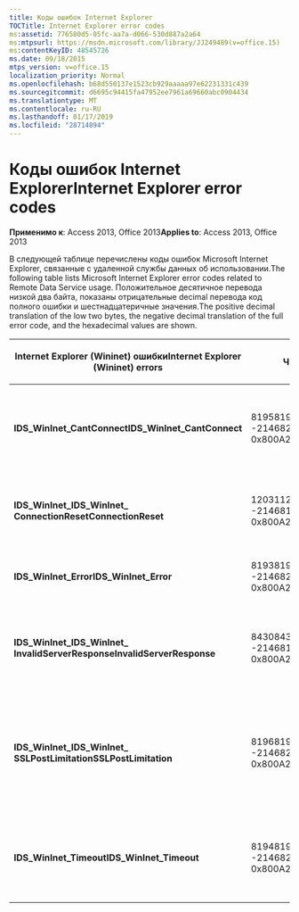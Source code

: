 ```yaml
---
title: Коды ошибок Internet Explorer
TOCTitle: Internet Explorer error codes
ms:assetid: 776580d5-05fc-aa7a-d066-530d887a2a64
ms:mtpsurl: https://msdn.microsoft.com/library/JJ249489(v=office.15)
ms:contentKeyID: 48545726
ms.date: 09/18/2015
mtps_version: v=office.15
localization_priority: Normal
ms.openlocfilehash: b68d550137e1523cb929aaaaa97e62231331c439
ms.sourcegitcommit: d6695c94415fa47952ee7961a69660abc0904434
ms.translationtype: MT
ms.contentlocale: ru-RU
ms.lasthandoff: 01/17/2019
ms.locfileid: "28714894"
---
```

# <a name="internet-explorer-error-codes"></a><span data-ttu-id="7d6b8-102">Коды ошибок Internet Explorer</span><span class="sxs-lookup"><span data-stu-id="7d6b8-102">Internet Explorer error codes</span></span>

<span data-ttu-id="7d6b8-103">**Применимо к**: Access 2013, Office 2013</span><span class="sxs-lookup"><span data-stu-id="7d6b8-103">**Applies to**: Access 2013, Office 2013</span></span>

<span data-ttu-id="7d6b8-104">В следующей таблице перечислены коды ошибок Microsoft Internet Explorer, связанные с удаленной службы данных об использовании.</span><span class="sxs-lookup"><span data-stu-id="7d6b8-104">The following table lists Microsoft Internet Explorer error codes related to Remote Data Service usage.</span></span> <span data-ttu-id="7d6b8-105">Положительное десятичное перевода низкой два байта, показаны отрицательные decimal перевода код полного ошибки и шестнадцатеричные значения.</span><span class="sxs-lookup"><span data-stu-id="7d6b8-105">The positive decimal translation of the low two bytes, the negative decimal translation of the full error code, and the hexadecimal values are shown.</span></span>

<table>
<colgroup>
<col style="width: 33%" />
<col style="width: 33%" />
<col style="width: 33%" />
</colgroup>
<thead>
<tr class="header">
<th><p><span data-ttu-id="7d6b8-106">Internet Explorer (Wininet) ошибки</span><span class="sxs-lookup"><span data-stu-id="7d6b8-106">Internet Explorer (Wininet) errors</span></span></p></th>
<th><p><span data-ttu-id="7d6b8-107">Число</span><span class="sxs-lookup"><span data-stu-id="7d6b8-107">Number</span></span></p></th>
<th><p><span data-ttu-id="7d6b8-108">Описание</span><span class="sxs-lookup"><span data-stu-id="7d6b8-108">Description</span></span></p></th>
</tr>
</thead>
<tbody>
<tr class="odd">
<td><p><span data-ttu-id="7d6b8-109"><strong>IDS_WinInet_CantConnect</strong></span><span class="sxs-lookup"><span data-stu-id="7d6b8-109"><strong>IDS_WinInet_CantConnect</strong></span></span></p></td>
<td><p><span data-ttu-id="7d6b8-110">8195</span><span class="sxs-lookup"><span data-stu-id="7d6b8-110">8195</span></span><br />
<span data-ttu-id="7d6b8-111">-2146820093</span><span class="sxs-lookup"><span data-stu-id="7d6b8-111">-2146820093</span></span><br />
<span data-ttu-id="7d6b8-112">0x800A2003</span><span class="sxs-lookup"><span data-stu-id="7d6b8-112">0x800A2003</span></span></p></td>
<td><p><span data-ttu-id="7d6b8-113">Ошибка клиента Интернет: Не удается подключиться к серверу.</span><span class="sxs-lookup"><span data-stu-id="7d6b8-113">Internet Client Error: Cannot Connect to Server.</span></span></p></td>
</tr>
<tr class="even">
<td><p><span data-ttu-id="7d6b8-114"><strong>IDS_WinInet_</span><span class="sxs-lookup"><span data-stu-id="7d6b8-114"><strong>IDS_WinInet_</span></span><br />
<span data-ttu-id="7d6b8-115">ConnectionReset</strong></span><span class="sxs-lookup"><span data-stu-id="7d6b8-115">ConnectionReset</strong></span></span></p></td>
<td><p><span data-ttu-id="7d6b8-116">12031</span><span class="sxs-lookup"><span data-stu-id="7d6b8-116">12031</span></span><br />
<span data-ttu-id="7d6b8-117">-2146816257</span><span class="sxs-lookup"><span data-stu-id="7d6b8-117">-2146816257</span></span><br />
<span data-ttu-id="7d6b8-118">0x800A2EFF</span><span class="sxs-lookup"><span data-stu-id="7d6b8-118">0x800A2EFF</span></span></p></td>
<td><p><span data-ttu-id="7d6b8-119">Ошибка клиента Интернет: Сброс соединения.</span><span class="sxs-lookup"><span data-stu-id="7d6b8-119">Internet Client Error: Connection Reset.</span></span></p></td>
</tr>
<tr class="odd">
<td><p><span data-ttu-id="7d6b8-120"><strong>IDS_WinInet_Error</strong></span><span class="sxs-lookup"><span data-stu-id="7d6b8-120"><strong>IDS_WinInet_Error</strong></span></span></p></td>
<td><p><span data-ttu-id="7d6b8-121">8193</span><span class="sxs-lookup"><span data-stu-id="7d6b8-121">8193</span></span><br />
<span data-ttu-id="7d6b8-122">-2146820095</span><span class="sxs-lookup"><span data-stu-id="7d6b8-122">-2146820095</span></span><br />
<span data-ttu-id="7d6b8-123">0x800A2001</span><span class="sxs-lookup"><span data-stu-id="7d6b8-123">0x800A2001</span></span></p></td>
<td><p><span data-ttu-id="7d6b8-124">Ошибка клиента Интернета.</span><span class="sxs-lookup"><span data-stu-id="7d6b8-124">Internet Client Error.</span></span></p></td>
</tr>
<tr class="even">
<td><p><span data-ttu-id="7d6b8-125"><strong>IDS_WinInet_</span><span class="sxs-lookup"><span data-stu-id="7d6b8-125"><strong>IDS_WinInet_</span></span><br />
<span data-ttu-id="7d6b8-126">InvalidServerResponse</strong></span><span class="sxs-lookup"><span data-stu-id="7d6b8-126">InvalidServerResponse</strong></span></span></p></td>
<td><p><span data-ttu-id="7d6b8-127">8430</span><span class="sxs-lookup"><span data-stu-id="7d6b8-127">8430</span></span><br />
<span data-ttu-id="7d6b8-128">-2146819858</span><span class="sxs-lookup"><span data-stu-id="7d6b8-128">-2146819858</span></span><br />
<span data-ttu-id="7d6b8-129">0x800A20EE</span><span class="sxs-lookup"><span data-stu-id="7d6b8-129">0x800A20EE</span></span></p></td>
<td><p><span data-ttu-id="7d6b8-130">Ошибка клиента Интернет: Недопустимый ответ сервера.</span><span class="sxs-lookup"><span data-stu-id="7d6b8-130">Internet Client Error: Invalid Server Response.</span></span></p></td>
</tr>
<tr class="odd">
<td><p><span data-ttu-id="7d6b8-131"><strong>IDS_WinInet_</span><span class="sxs-lookup"><span data-stu-id="7d6b8-131"><strong>IDS_WinInet_</span></span><br />
<span data-ttu-id="7d6b8-132">SSLPostLimitation</strong></span><span class="sxs-lookup"><span data-stu-id="7d6b8-132">SSLPostLimitation</strong></span></span></p></td>
<td><p><span data-ttu-id="7d6b8-133">8196</span><span class="sxs-lookup"><span data-stu-id="7d6b8-133">8196</span></span><br />
<span data-ttu-id="7d6b8-134">-2146820092</span><span class="sxs-lookup"><span data-stu-id="7d6b8-134">-2146820092</span></span><br />
<span data-ttu-id="7d6b8-135">0x800A2004</span><span class="sxs-lookup"><span data-stu-id="7d6b8-135">0x800A2004</span></span></p></td>
<td><p><span data-ttu-id="7d6b8-136">: Internet клиента SSL ошибка (ограничение отправка данных возможно 32 КБ).</span><span class="sxs-lookup"><span data-stu-id="7d6b8-136">Internet Client Error: SSL Error (possibly 32K data upload limitation).</span></span></p></td>
</tr>
<tr class="even">
<td><p><span data-ttu-id="7d6b8-137"><strong>IDS_WinInet_Timeout</strong></span><span class="sxs-lookup"><span data-stu-id="7d6b8-137"><strong>IDS_WinInet_Timeout</strong></span></span></p></td>
<td><p><span data-ttu-id="7d6b8-138">8194</span><span class="sxs-lookup"><span data-stu-id="7d6b8-138">8194</span></span><br />
<span data-ttu-id="7d6b8-139">-2146820094</span><span class="sxs-lookup"><span data-stu-id="7d6b8-139">-2146820094</span></span><br />
<span data-ttu-id="7d6b8-140">0x800A2002</span><span class="sxs-lookup"><span data-stu-id="7d6b8-140">0x800A2002</span></span></p></td>
<td><p><span data-ttu-id="7d6b8-141">Ошибка клиента Интернет: Время ожидания запроса.</span><span class="sxs-lookup"><span data-stu-id="7d6b8-141">Internet Client Error: Request Timeout.</span></span></p></td>
</tr>
</tbody>
</table>

